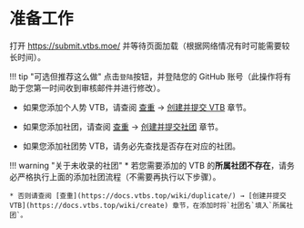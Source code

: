 # 准备工作

打开 <https://submit.vtbs.moe/> 并等待页面加载（根据网络情况有时可能需要较长时间）。

!!! tip "可选但推荐这么做"
    点击`登陆`按钮，并登陆您的 GitHub 账号（此操作将有助于您第一时间收到审核邮件并进行修改）。

* 如果您添加个人势 VTB，请查阅 [查重](https://docs.vtbs.top/wiki/duplicate/) → [创建并提交 VTB](https://docs.vtbs.top/wiki/create) 章节。

* 如果您添加社团，请查阅 [查重](https://docs.vtbs.top/wiki/duplicate/) → [创建并提交社团](https://docs.vtbs.top/wiki/create-group) 章节。

* 如果您添加社团势 VTB，请务必先查找是否存在对应的社团。

!!! warning "关于未收录的社团"
    * 若您需要添加的 VTB 的**所属社团不存在**，请务必严格执行上面的添加社团流程（不需要再执行以下步骤）。
    
    * 否则请查阅 [查重](https://docs.vtbs.top/wiki/duplicate/) → [创建并提交 VTB](https://docs.vtbs.top/wiki/create) 章节，在添加时将`社团名`填入`所属社团`。

